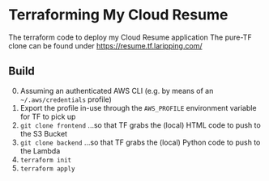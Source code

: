 # Terraforming My Cloud Resume

The terraform code to deploy my Cloud Resume application
The pure-TF clone can be found under https://resume.tf.laripping.com/ 

## Build

0. Assuming an authenticated AWS CLI (e.g. by means of an `~/.aws/credentials` profile)
1. Export the profile in-use through the `AWS_PROFILE` environment variable for TF to pick up
2. `git clone frontend` ...so that TF grabs the (local) HTML code to push to the S3 Bucket 
3. `git clone backend` ...so that TF grabs the (local) Python code to push to the Lambda
4. `terraform init`
5. `terraform apply`